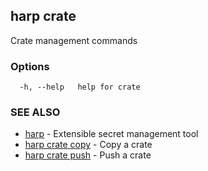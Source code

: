 ## harp crate

Crate management commands

### Options

```
  -h, --help   help for crate
```

### SEE ALSO

* [harp](harp.md)	 - Extensible secret management tool
* [harp crate copy](harp_crate_copy.md)	 - Copy a crate
* [harp crate push](harp_crate_push.md)	 - Push a crate

